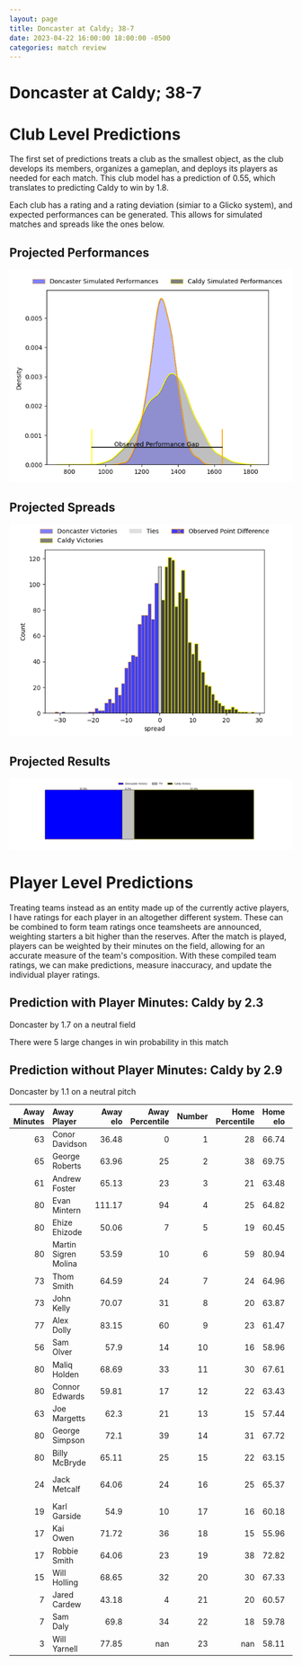 ```yaml
---  
layout: page  
title: Doncaster at Caldy; 38-7  
date: 2023-04-22 16:00:00 18:00:00 -0500  
categories: match review  
---
```

# Doncaster at Caldy; 38-7

# Club Level Predictions


The first set of predictions treats a club as the smallest object, as the club develops its members, organizes a gameplan, and deploys its players as needed for each match. This club model has a prediction of 0.55, which translates to predicting Caldy to win by 1.8.

Each club has a rating and a rating deviation (simiar to a Glicko system), and expected performances can be generated. This allows for simulated matches and spreads like the ones below.
## Projected Performances


![Projected Performances](plots/performances_2023-04-22-Caldy-Doncaster.png)
## Projected Spreads


![Projected Spreads](plots/spreads_2023-04-22-Caldy-Doncaster.png)
## Projected Results


![Projected Results](plots/resultbar_2023-04-22-Caldy-Doncaster.png)
# Player Level Predictions


Treating teams instead as an entity made up of the currently active players, I have ratings for each player in an altogether different system. These can be combined to form team ratings once teamsheets are announced, weighting starters a bit higher than the reserves. After the match is played, players can be weighted by their minutes on the field, allowing for an accurate measure of the team's composition. With these compiled team ratings, we can make predictions, measure inaccuracy, and update the individual player ratings.
## Prediction with Player Minutes: Caldy by 2.3


Doncaster by 1.7 on a neutral field

There were 5 large changes in win probability in this match
## Prediction without Player Minutes: Caldy by 2.9


Doncaster by 1.1 on a neutral pitch



|   Away Minutes | Away Player          |   Away elo |   Away Percentile |   Number |   Home Percentile |   Home elo | Home Player         |   Home Minutes |
|---------------:|:---------------------|-----------:|------------------:|---------:|------------------:|-----------:|:--------------------|---------------:|
|             63 | Conor Davidson       |      36.48 |                 0 |        1 |                28 |      66.74 | Adam Aigbokhae      |             61 |
|             65 | George Roberts       |      63.96 |                25 |        2 |                38 |      69.75 | Oliver Hearn        |             72 |
|             61 | Andrew Foster        |      65.13 |                23 |        3 |                21 |      63.48 | Nathan Rushton      |             50 |
|             80 | Evan Mintern         |     111.17 |                94 |        4 |                25 |      64.82 | Sam Dickinson       |             66 |
|             80 | Ehize Ehizode        |      50.06 |                 7 |        5 |                19 |      60.45 | Thomas Sanders      |             80 |
|             80 | Martin Sigren Molina |      53.59 |                10 |        6 |                59 |      80.94 | Rouben Birch        |             80 |
|             73 | Thom Smith           |      64.59 |                24 |        7 |                24 |      64.96 | Nyle Davidson       |             56 |
|             73 | John Kelly           |      70.07 |                31 |        8 |                20 |      63.87 | Callum Ridgway      |             80 |
|             77 | Alex Dolly           |      83.15 |                60 |        9 |                23 |      61.47 | Chris Pilgrim       |             48 |
|             56 | Sam Olver            |      57.9  |                14 |       10 |                16 |      58.96 | Rhys Hayes          |             56 |
|             80 | Maliq Holden         |      68.69 |                33 |       11 |                30 |      67.61 | Louis Beer          |             61 |
|             80 | Connor Edwards       |      59.81 |                17 |       12 |                22 |      63.43 | Lewis Barker        |             80 |
|             63 | Joe Margetts         |      62.3  |                21 |       13 |                15 |      57.44 | Dan Bibby           |             80 |
|             80 | George Simpson       |      72.1  |                39 |       14 |                31 |      67.72 | Nick Royle          |             80 |
|             80 | Billy McBryde        |      65.11 |                25 |       15 |                22 |      63.15 | Elliott Gourlay     |             80 |
|             24 | Jack Metcalf         |      64.06 |                24 |       16 |                25 |      65.37 | Anerin (Nye) Thomas |             32 |
|             19 | Karl Garside         |      54.9  |                10 |       17 |                16 |      60.18 | Joe Jones           |             30 |
|             17 | Kai Owen             |      71.72 |                36 |       18 |                15 |      55.96 | Harrison Crowe      |             24 |
|             17 | Robbie Smith         |      64.06 |                23 |       19 |                38 |      72.82 | Michael Barlow      |             24 |
|             15 | Will Holling         |      68.65 |                32 |       20 |                30 |      67.33 | Ryan Higginson      |             19 |
|              7 | Jared Cardew         |      43.18 |                 4 |       21 |                20 |      60.57 | Michael Cartmill    |             19 |
|              7 | Sam Daly             |      69.8  |                34 |       22 |                18 |      59.78 | Sam Olyott          |             14 |
|              3 | Will Yarnell         |      77.85 |               nan |       23 |               nan |      58.11 | Thomas Clarke       |              8 |

